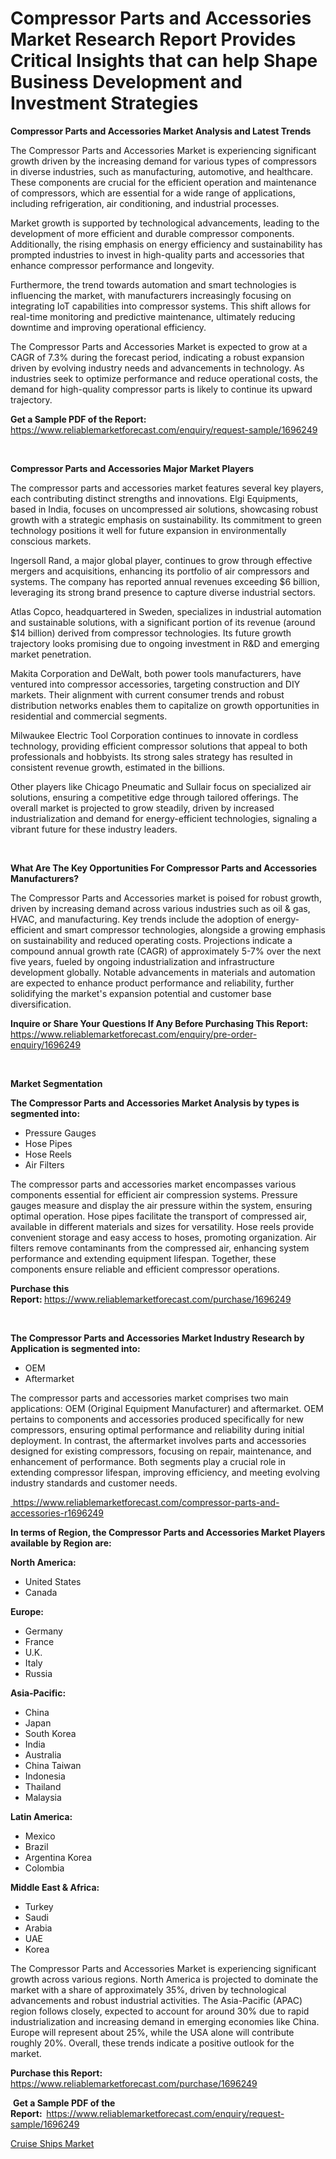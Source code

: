<p><h1>Compressor Parts and Accessories Market Research Report Provides Critical Insights that can help Shape Business Development and Investment Strategies</h1></p><p><strong>Compressor Parts and Accessories Market Analysis and Latest Trends</strong></p>
<p><p>The Compressor Parts and Accessories Market is experiencing significant growth driven by the increasing demand for various types of compressors in diverse industries, such as manufacturing, automotive, and healthcare. These components are crucial for the efficient operation and maintenance of compressors, which are essential for a wide range of applications, including refrigeration, air conditioning, and industrial processes.</p><p>Market growth is supported by technological advancements, leading to the development of more efficient and durable compressor components. Additionally, the rising emphasis on energy efficiency and sustainability has prompted industries to invest in high-quality parts and accessories that enhance compressor performance and longevity.</p><p>Furthermore, the trend towards automation and smart technologies is influencing the market, with manufacturers increasingly focusing on integrating IoT capabilities into compressor systems. This shift allows for real-time monitoring and predictive maintenance, ultimately reducing downtime and improving operational efficiency.</p><p>The Compressor Parts and Accessories Market is expected to grow at a CAGR of 7.3% during the forecast period, indicating a robust expansion driven by evolving industry needs and advancements in technology. As industries seek to optimize performance and reduce operational costs, the demand for high-quality compressor parts is likely to continue its upward trajectory.</p></p>
<p><strong>Get a Sample PDF of the Report:&nbsp;</strong> <a href="https://www.reliablemarketforecast.com/enquiry/request-sample/1696249?utm_campaign=3327&utm_medium=2&utm_source=Github&utm_content=ia&utm_term=10042025&utm_id=compressor-parts-and-accessories">https://www.reliablemarketforecast.com/enquiry/request-sample/1696249</a></p>
<p>&nbsp;</p>
<p><strong>Compressor Parts and Accessories Major Market Players</strong></p>
<p><p>The compressor parts and accessories market features several key players, each contributing distinct strengths and innovations. Elgi Equipments, based in India, focuses on uncompressed air solutions, showcasing robust growth with a strategic emphasis on sustainability. Its commitment to green technology positions it well for future expansion in environmentally conscious markets.</p><p>Ingersoll Rand, a major global player, continues to grow through effective mergers and acquisitions, enhancing its portfolio of air compressors and systems. The company has reported annual revenues exceeding $6 billion, leveraging its strong brand presence to capture diverse industrial sectors.</p><p>Atlas Copco, headquartered in Sweden, specializes in industrial automation and sustainable solutions, with a significant portion of its revenue (around $14 billion) derived from compressor technologies. Its future growth trajectory looks promising due to ongoing investment in R&D and emerging market penetration.</p><p>Makita Corporation and DeWalt, both power tools manufacturers, have ventured into compressor accessories, targeting construction and DIY markets. Their alignment with current consumer trends and robust distribution networks enables them to capitalize on growth opportunities in residential and commercial segments.</p><p>Milwaukee Electric Tool Corporation continues to innovate in cordless technology, providing efficient compressor solutions that appeal to both professionals and hobbyists. Its strong sales strategy has resulted in consistent revenue growth, estimated in the billions.</p><p>Other players like Chicago Pneumatic and Sullair focus on specialized air solutions, ensuring a competitive edge through tailored offerings. The overall market is projected to grow steadily, driven by increased industrialization and demand for energy-efficient technologies, signaling a vibrant future for these industry leaders.</p></p>
<p>&nbsp;</p>
<p><strong>What Are The Key Opportunities For Compressor Parts and Accessories Manufacturers?</strong></p>
<p><p>The Compressor Parts and Accessories market is poised for robust growth, driven by increasing demand across various industries such as oil & gas, HVAC, and manufacturing. Key trends include the adoption of energy-efficient and smart compressor technologies, alongside a growing emphasis on sustainability and reduced operating costs. Projections indicate a compound annual growth rate (CAGR) of approximately 5-7% over the next five years, fueled by ongoing industrialization and infrastructure development globally. Notable advancements in materials and automation are expected to enhance product performance and reliability, further solidifying the market's expansion potential and customer base diversification.</p></p>
<p><strong>Inquire or Share Your Questions If Any Before Purchasing This Report:</strong> <a href="https://www.reliablemarketforecast.com/enquiry/pre-order-enquiry/1696249?utm_campaign=3327&utm_medium=2&utm_source=Github&utm_content=ia&utm_term=10042025&utm_id=compressor-parts-and-accessories">https://www.reliablemarketforecast.com/enquiry/pre-order-enquiry/1696249</a></p>
<p>&nbsp;</p>
<p><strong>Market Segmentation</strong></p>
<p><strong>The Compressor Parts and Accessories Market Analysis by types is segmented into:</strong></p>
<p><ul><li>Pressure Gauges</li><li>Hose Pipes</li><li>Hose Reels</li><li>Air Filters</li></ul></p>
<p><p>The compressor parts and accessories market encompasses various components essential for efficient air compression systems. Pressure gauges measure and display the air pressure within the system, ensuring optimal operation. Hose pipes facilitate the transport of compressed air, available in different materials and sizes for versatility. Hose reels provide convenient storage and easy access to hoses, promoting organization. Air filters remove contaminants from the compressed air, enhancing system performance and extending equipment lifespan. Together, these components ensure reliable and efficient compressor operations.</p></p>
<p><strong>Purchase this Report:&nbsp;</strong><a href="https://www.reliablemarketforecast.com/purchase/1696249?utm_campaign=3327&utm_medium=2&utm_source=Github&utm_content=ia&utm_term=10042025&utm_id=compressor-parts-and-accessories">https://www.reliablemarketforecast.com/purchase/1696249</a></p>
<p>&nbsp;</p>
<p><strong>The Compressor Parts and Accessories Market Industry Research by Application is segmented into:</strong></p>
<p><ul><li>OEM</li><li>Aftermarket</li></ul></p>
<p><p>The compressor parts and accessories market comprises two main applications: OEM (Original Equipment Manufacturer) and aftermarket. OEM pertains to components and accessories produced specifically for new compressors, ensuring optimal performance and reliability during initial deployment. In contrast, the aftermarket involves parts and accessories designed for existing compressors, focusing on repair, maintenance, and enhancement of performance. Both segments play a crucial role in extending compressor lifespan, improving efficiency, and meeting evolving industry standards and customer needs.</p></p>
<p><a href="https://www.reliablemarketforecast.com/compressor-parts-and-accessories-r1696249?utm_campaign=3327&utm_medium=2&utm_source=Github&utm_content=ia&utm_term=10042025&utm_id=compressor-parts-and-accessories">&nbsp;https://www.reliablemarketforecast.com/compressor-parts-and-accessories-r1696249</a></p>
<p><strong>In terms of Region, the Compressor Parts and Accessories Market Players available by Region are:</strong></p>
<p>
    <p> <strong> North America: </strong>
        <ul>
            <li>United States</li>
            <li>Canada</li>
        </ul>
        </p> 
    <p> <strong> Europe: </strong>
        <ul>
            <li>Germany</li>
            <li>France</li>
            <li>U.K.</li>
            <li>Italy</li>
            <li>Russia</li>
        </ul>
        </p> 
    <p> <strong> Asia-Pacific: </strong>
        <ul>
            <li>China</li>
            <li>Japan</li>
            <li>South Korea</li>
            <li>India</li>
            <li>Australia</li>
            <li>China Taiwan</li>
            <li>Indonesia</li>
            <li>Thailand</li>
            <li>Malaysia</li>
        </ul>
        </p> 
    <p> <strong> Latin America: </strong>
        <ul>
            <li>Mexico</li>
            <li>Brazil</li>
            <li>Argentina Korea</li>
            <li>Colombia</li>
        </ul>
        </p> 
    <p> <strong> Middle East & Africa: </strong>
        <ul>
            <li>Turkey</li>
            <li>Saudi</li>
            <li>Arabia</li>
            <li>UAE</li>
            <li>Korea</li>
        </ul>
    </p>
    </p>
<p><p>The Compressor Parts and Accessories Market is experiencing significant growth across various regions. North America is projected to dominate the market with a share of approximately 35%, driven by technological advancements and robust industrial activities. The Asia-Pacific (APAC) region follows closely, expected to account for around 30% due to rapid industrialization and increasing demand in emerging economies like China. Europe will represent about 25%, while the USA alone will contribute roughly 20%. Overall, these trends indicate a positive outlook for the market.</p></p>
<p><strong>Purchase this Report: </strong><a href="https://www.reliablemarketforecast.com/purchase/1696249?utm_campaign=3327&utm_medium=2&utm_source=Github&utm_content=ia&utm_term=10042025&utm_id=compressor-parts-and-accessories">https://www.reliablemarketforecast.com/purchase/1696249</a></p>
<p>&nbsp;<strong>Get a Sample PDF of the Report:&nbsp;&nbsp;</strong><a href="https://www.reliablemarketforecast.com/enquiry/request-sample/1696249?utm_campaign=3327&utm_medium=2&utm_source=Github&utm_content=ia&utm_term=10042025&utm_id=compressor-parts-and-accessories">https://www.reliablemarketforecast.com/enquiry/request-sample/1696249</a></p>
<p><strong></strong></p>
<p><p><a href="https://github.com/NargisHussain75/Market-Research-Report-List-2/blob/main/cruise-ships-market.md?utm_campaign=3327&utm_medium=2&utm_source=Github&utm_content=ia&utm_term=10042025&utm_id=compressor-parts-and-accessories">Cruise Ships Market</a></p></p>
